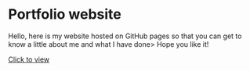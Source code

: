 # Portfolio website #

Hello, here is my website hosted on GitHub pages so that you can get to know a little about me and what I have done> Hope you like it!

[Click to view](https://tkeyes25.github.io/tkeyes25.github.io-portfolio/)

